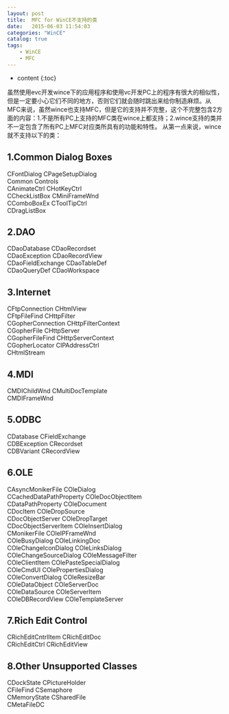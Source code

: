 ```yaml
---
layout: post
title:	MFC for WinCE不支持的类
date:	2015-06-03 11:54:03
categories:	"WinCE"
catalog: true
tags:	
    - WinCE
	- MFC
---
```


* content
{:toc}

<p>虽然使用evc开发wince下的应用程序和使用vc开发PC上的程序有很大的相&#20284;性，但是一定要小心它们不同的地方，否则它们就会随时跳出来给你制造麻烦。从MFC来说，虽然wince也支持MFC，但是它的支持并不完整，这个不完整包含2方面的内容：1.不是所有PC上支持的MFC类在wince上都支持；2.wince支持的类并不一定包含了所有PC上MFC对应类所具有的功能和特性。    
       从第一点来说，wince就不支持以下的类：</p>   

## 1.Common Dialog Boxes  

</strong>CFontDialog CPageSetupDialog     
Common Controls    
CAnimateCtrl CHotKeyCtrl     
CCheckListBox CMiniFrameWnd     
CComboBoxEx CToolTipCtrl     
CDragListBox     

## 2.DAO  

CDaoDatabase CDaoRecordset     
CDaoException CDaoRecordView     
CDaoFieldExchange CDaoTableDef     
CDaoQueryDef CDaoWorkspace     

## 3.Internet   

CFtpConnection CHtmlView     
CFtpFileFind CHttpFilter     
CGopherConnection CHttpFilterContext     
CGopherFile CHttpServer     
CGopherFileFind CHttpServerContext     
CGopherLocator CIPAddressCtrl     
CHtmlStream     

## 4.MDI   

CMDIChildWnd CMultiDocTemplate     
CMDIFrameWnd     

## 5.ODBC  

CDatabase CFieldExchange     
CDBException CRecordset     
CDBVariant CRecordView     

## 6.OLE  

CAsyncMonikerFile COleDialog     
CCachedDataPathProperty COleDocObjectItem     
CDataPathProperty COleDocument     
CDocItem COleDropSource     
CDocObjectServer COleDropTarget     
CDocObjectServerItem COleInsertDialog     
CMonikerFile COleIPFrameWnd     
COleBusyDialog COleLinkingDoc     
COleChangeIconDialog COleLinksDialog     
COleChangeSourceDialog COleMessageFilter     
COleClientItem COlePasteSpecialDialog     
COleCmdUI COlePropertiesDialog     
COleConvertDialog COleResizeBar     
COleDataObject COleServerDoc     
COleDataSource COleServerItem     
COleDBRecordView COleTemplateServer     

## 7.Rich Edit Control  

CRichEditCntrlItem CRichEditDoc     
CRichEditCtrl CRichEditView     

## 8.Other Unsupported Classes  

CDockState CPictureHolder     
CFileFind CSemaphore     
CMemoryState CSharedFile     
CMetaFileDC   
